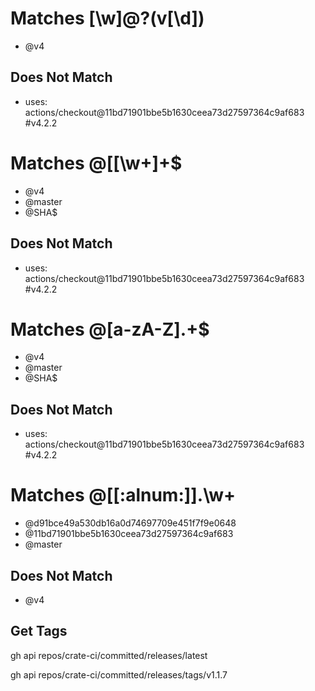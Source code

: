 # Matches [\w]@?(v[\d])

- @v4

## Does Not Match

- uses: actions/checkout@11bd71901bbe5b1630ceea73d27597364c9af683 #v4.2.2

# Matches @[[\w+]+$

- @v4
- @master
- @SHA$

## Does Not Match

- uses: actions/checkout@11bd71901bbe5b1630ceea73d27597364c9af683 #v4.2.2

# Matches @[a-zA-Z].+$

- @v4
- @master
- @SHA$

## Does Not Match

- uses: actions/checkout@11bd71901bbe5b1630ceea73d27597364c9af683 #v4.2.2

# Matches @[[:alnum:]].\w+

- @d91bce49a530db16a0d74697709e451f7f9e0648
- @11bd71901bbe5b1630ceea73d27597364c9af683
- @master

## Does Not Match

- @v4

## Get Tags

gh api repos/crate-ci/committed/releases/latest

gh api repos/crate-ci/committed/releases/tags/v1.1.7
